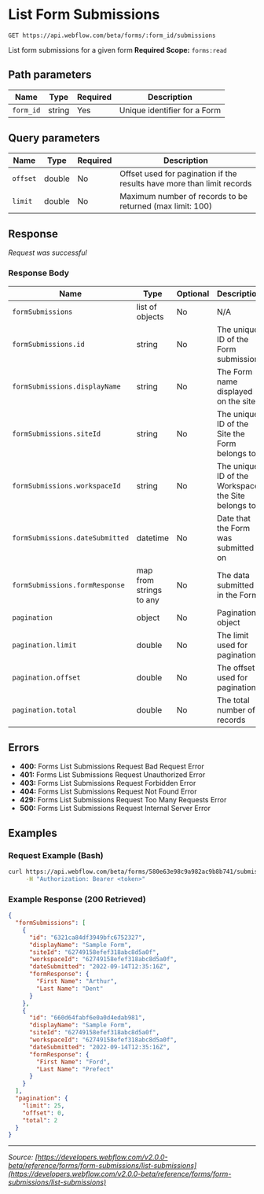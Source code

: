 # List Form Submissions

```
GET https://api.webflow.com/beta/forms/:form_id/submissions
```

List form submissions for a given form
**Required Scope:** `forms:read`


## Path parameters

| Name | Type | Required | Description |
|---|---|---|---|
| `form_id` | string | Yes | Unique identifier for a Form |




## Query parameters

| Name | Type | Required | Description |
|---|---|---|---|
| `offset` | double | No | Offset used for pagination if the results have more than limit records |
| `limit` | double | No | Maximum number of records to be returned (max limit: 100) |




## Response

_Request was successful_

### Response Body

| Name | Type | Optional | Description |
|---|---|---|---|
| `formSubmissions` | list of objects | No | N/A |
| `formSubmissions.id` | string | No | The unique ID of the Form submission |
| `formSubmissions.displayName` | string | No | The Form name displayed on the site |
| `formSubmissions.siteId` | string | No | The unique ID of the Site the Form belongs to |
| `formSubmissions.workspaceId` | string | No | The unique ID of the Workspace the Site belongs to |
| `formSubmissions.dateSubmitted` | datetime | No | Date that the Form was submitted on |
| `formSubmissions.formResponse` | map from strings to any | No | The data submitted in the Form |
| `pagination` | object | No | Pagination object |
| `pagination.limit` | double | No | The limit used for pagination |
| `pagination.offset` | double | No | The offset used for pagination |
| `pagination.total` | double | No | The total number of records |




## Errors

* **400:** Forms List Submissions Request Bad Request Error
* **401:** Forms List Submissions Request Unauthorized Error
* **403:** Forms List Submissions Request Forbidden Error
* **404:** Forms List Submissions Request Not Found Error
* **429:** Forms List Submissions Request Too Many Requests Error
* **500:** Forms List Submissions Request Internal Server Error




## Examples

### Request Example (Bash)

```bash
curl https://api.webflow.com/beta/forms/580e63e98c9a982ac9b8b741/submissions \
     -H "Authorization: Bearer <token>"
```

### Example Response (200 Retrieved)

```json
{
  "formSubmissions": [
    {
      "id": "6321ca84df3949bfc6752327",
      "displayName": "Sample Form",
      "siteId": "62749158efef318abc8d5a0f",
      "workspaceId": "62749158efef318abc8d5a0f",
      "dateSubmitted": "2022-09-14T12:35:16Z",
      "formResponse": {
        "First Name": "Arthur",
        "Last Name": "Dent"
      }
    },
    {
      "id": "660d64fabf6e0a0d4edab981",
      "displayName": "Sample Form",
      "siteId": "62749158efef318abc8d5a0f",
      "workspaceId": "62749158efef318abc8d5a0f",
      "dateSubmitted": "2022-09-14T12:35:16Z",
      "formResponse": {
        "First Name": "Ford",
        "Last Name": "Prefect"
      }
    }
  ],
  "pagination": {
    "limit": 25,
    "offset": 0,
    "total": 2
  }
}
```


---
*Source: [https://developers.webflow.com/v2.0.0-beta/reference/forms/form-submissions/list-submissions](https://developers.webflow.com/v2.0.0-beta/reference/forms/form-submissions/list-submissions)*